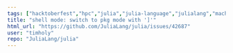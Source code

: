 ```yaml
---
tags: ["hacktoberfest","hpc","julia","julia-language","julialang","machine-learning","numerical","programming-language","science","scientific","stdlibREPL"]
title: "shell mode: switch to pkg mode with ']'"
html_url: "https://github.com/JuliaLang/julia/issues/42687"
user: "timholy"
repo: "JuliaLang/julia"
---
```


